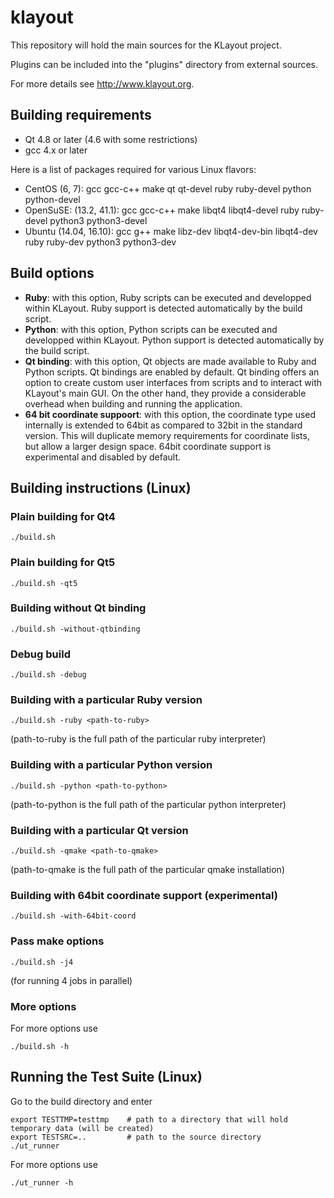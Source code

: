 # klayout

This repository will hold the main sources for the KLayout project.

Plugins can be included into the "plugins" directory from external sources.

For more details see http://www.klayout.org.


## Building requirements

* Qt 4.8 or later (4.6 with some restrictions)
* gcc 4.x or later

Here is a list of packages required for various Linux flavors:

* CentOS (6, 7): gcc gcc-c++ make qt qt-devel ruby ruby-devel python python-devel
* OpenSuSE: (13.2, 41.1): gcc gcc-c++ make libqt4 libqt4-devel ruby ruby-devel python3 python3-devel 
* Ubuntu (14.04, 16.10): gcc g++ make libz-dev libqt4-dev-bin libqt4-dev ruby ruby-dev python3 python3-dev

## Build options

* <b>Ruby</b>: with this option, Ruby scripts can be executed and developped within KLayout. Ruby support is detected automatically by the build script.
* <b>Python</b>: with this option, Python scripts can be executed and developped within KLayout. Python support is detected automatically by the build script.
* <b>Qt binding</b>: with this option, Qt objects are made available to Ruby and Python scripts. Qt bindings are enabled by default. Qt binding offers an option to create custom user interfaces from scripts and to interact with KLayout's main GUI. On the other hand, they provide a considerable overhead when building and running the application.
* <b>64 bit coordinate suppoort</b>: with this option, the coordinate type used internally is extended to 64bit as compared to 32bit in the standard version. This will duplicate memory requirements for coordinate lists, but allow a larger design space. 64bit coordinate support is experimental and disabled by default.

## Building instructions (Linux)

### Plain building for Qt4

    ./build.sh 
    
### Plain building for Qt5

    ./build.sh -qt5 
    
### Building without Qt binding

    ./build.sh -without-qtbinding
    
### Debug build

    ./build.sh -debug

### Building with a particular Ruby version

    ./build.sh -ruby <path-to-ruby>

(path-to-ruby is the full path of the particular ruby interpreter)

### Building with a particular Python version

    ./build.sh -python <path-to-python>

(path-to-python is the full path of the particular python interpreter)

### Building with a particular Qt version

    ./build.sh -qmake <path-to-qmake>

(path-to-qmake is the full path of the particular qmake installation)

### Building with 64bit coordinate support (experimental)

    ./build.sh -with-64bit-coord

### Pass make options

    ./build.sh -j4 
    
(for running 4 jobs in parallel)

### More options

For more options use

    ./build.sh -h

## Running the Test Suite (Linux)

Go to the build directory and enter

    export TESTTMP=testtmp    # path to a directory that will hold temporary data (will be created)
    export TESTSRC=..         # path to the source directory
    ./ut_runner
    
For more options use

    ./ut_runner -h


